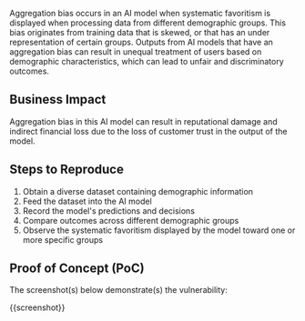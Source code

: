 Aggregation bias occurs in an AI model when systematic favoritism is displayed when processing data from different demographic groups. This bias originates from training data that is skewed, or that has an under representation of certain groups. Outputs from AI models that have an aggregation bias can result in unequal treatment of users based on demographic characteristics, which can lead to unfair and discriminatory outcomes.

## Business Impact

Aggregation bias in this AI model can result in reputational damage and indirect financial loss due to the loss of customer trust in the output of the model.

## Steps to Reproduce

1. Obtain a diverse dataset containing demographic information
1. Feed the dataset into the AI model
1. Record the model's predictions and decisions
1. Compare outcomes across different demographic groups
1. Observe the systematic favoritism displayed by the model toward one or more specific groups

## Proof of Concept (PoC)

The screenshot(s) below demonstrate(s) the vulnerability:

{{screenshot}}
